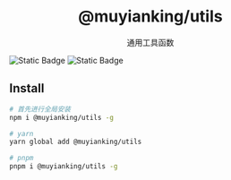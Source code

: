 <h1 align="center">@muyianking/utils</h1>

<p align="center">
通用工具函数
</p>

![Static Badge](https://img.shields.io/badge/npm-v0.0.1-orange) ![Static Badge](https://img.shields.io/badge/license-ISC-green)

## Install

```bash
# 首先进行全局安装
npm i @muyianking/utils -g

# yarn
yarn global add @muyianking/utils

# pnpm
pnpm i @muyianking/utils -g
```
